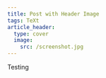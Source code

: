 ```yaml
---
title: Post with Header Image
tags: TeXt
article_header:
  type: cover
  image:
    src: /screenshot.jpg
---
```


Testing
